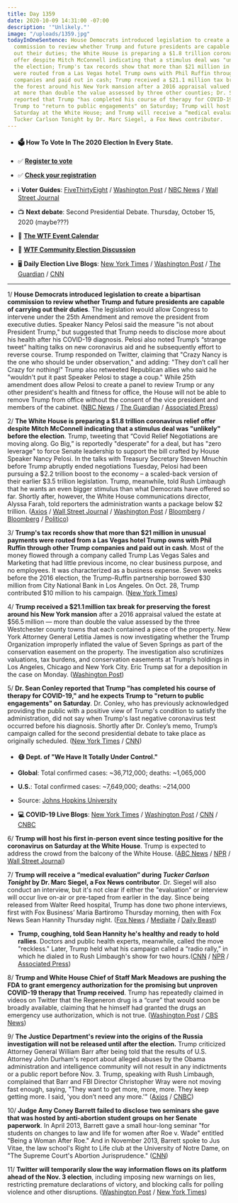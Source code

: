 ```yaml
---
title: Day 1359
date: 2020-10-09 14:31:00 -07:00
description: '"Unlikely."'
image: "/uploads/1359.jpg"
todayInOneSentence: House Democrats introduced legislation to create a bipartisan
  commission to review whether Trump and future presidents are capable of carrying
  out their duties; the White House is preparing a $1.8 trillion coronavirus relief
  offer despite Mitch McConnell indicating that a stimulus deal was "unlikely" before
  the election; Trump's tax records show that more than $21 million in unusual payments
  were routed from a Las Vegas hotel Trump owns with Phil Ruffin through other Trump
  companies and paid out in cash; Trump received a $21.1 million tax break for preserving
  the forest around his New York mansion after a 2016 appraisal valued the estate
  at more than double the value assessed by three other counties; Dr. Sean Conley
  reported that Trump "has completed his course of therapy for COVID-19," and he expects
  Trump to "return to public engagements" on Saturday; Trump will host an event on
  Saturday at the White House; and Trump will receive a “medical evaluation” during
  Tucker Carlson Tonight by Dr. Marc Siegel, a Fox News contributor.
---
```


* #### 🗳 How To Vote In The 2020 Election In Every State.

* ✅ **[Register to vote](https://www.vote.org/register-to-vote/)**

* ✅ **[Check your registration](https://www.vote.org/am-i-registered-to-vote/)**

* ℹ️ **Voter Guides**: [FiveThirtyEight](https://projects.fivethirtyeight.com/how-to-vote-2020/) / [Washington Post](https://www.washingtonpost.com/elections/2020/how-to-vote/) / [NBC News](https://www.nbcnews.com/specials/plan-your-vote-state-by-state-guide-voting-by-mail-early-in-person-voting-election/index.html?cid=bc_npd_nn_ms_np-1_200816) / [Wall Street Journal](https://www.wsj.com/articles/how-to-vote-by-mail-in-every-state-11597840923)

* 📺 **Next debate**: Second Presidential Debate. Thursday, October 15, 2020 (maybe???)

* 📆 **[The WTF Event Calendar](https://talk.whatthefuckjusthappenedtoday.com/t/the-wtf-event-calendar/5888)**

* 💬 **[WTF Community Election Discussion](https://talk.whatthefuckjusthappenedtoday.com/t/2020-general-election-trump-vs-biden/5758)**

* 🖥 **Daily Election Live Blogs**: [New York Times](https://www.nytimes.com/live/2020/10/09/us/trump-vs-biden?action=click&module=Top%20Stories&pgtype=Homepage) / [Washington Post](https://www.washingtonpost.com/elections/2020/10/09/trump-biden-live-updates/) / [The Guardian](https://www.theguardian.com/us-news/live/2020/oct/09/donald-trump-nancy-pelosi-25th-joe-biden-coronavirus-covid-us-election-live-updates) / [CNN](https://www.cnn.com/politics/live-news/us-election-news-10-09-2020/index.html)

---

1/ **House Democrats introduced legislation to create a bipartisan commission to review whether Trump and future presidents are capable of carrying out their duties**. The legislation would allow Congress to intervene under the 25th Amendment and remove the president from executive duties. Speaker Nancy Pelosi said the measure "is not about President Trump," but suggested that Trump needs to disclose more about his health after his COVID-19 diagnosis. Pelosi also noted Trump’s “strange tweet” halting talks on  new coronavirus aid and he subsequently effort to reverse course. Trump responded on Twitter, claiming that "Crazy Nancy is the one who should be under observation," and adding: "They don’t call her Crazy for nothing!" Trump also retweeted Republican allies who said he "wouldn't put it past Speaker Pelosi to stage a coup." While 25th amendment does allow Pelosi to create a panel to review Trump or any other president's health and fitness for office, the House will not be able to remove Trump from office without the consent of the vice president and members of the cabinet. ([NBC News](https://www.nbcnews.com/politics/congress/pelosi-introduces-bill-create-commission-presidential-capacity-under-25th-amendment-n1242717) / [The Guardian](https://www.theguardian.com/us-news/2020/oct/09/donald-trump-fitness-to-serve-commission-democrats-nancy-pelosi) / [Associated Press](https://apnews.com/article/virus-outbreak-donald-trump-constitutions-legislation-archive-a8efe4c5bee7bc4d369a2cf3d9a5542b))

2/ **The White House is preparing a $1.8 trillion coronavirus relief offer despite Mitch McConnell indicating that a stimulus deal was "unlikely" before the election**. Trump, tweeting that “Covid Relief Negotiations are moving along. Go Big,” is reportedly "desperate" for a deal, but has "zero leverage" to force Senate leadership to support the bill crafted by House Speaker Nancy Pelosi. In the talks with Treasury Secretary Steven Mnuchin before Trump abruptly ended negotiations Tuesday, Pelosi had been pursuing a $2.2 trillion boost to the economy – a scaled-back version of their earlier $3.5 trillion legislation. Trump, meanwhile, told Rush Limbaugh that he wants an even bigger stimulus than what Democrats have offered so far. Shortly after, however, the White House communications director, Alyssa Farah, told reporters the administration wants a package below $2 trillion. ([Axios](https://www.axios.com/mcconnell-trump-simulus-deal-coronavirus-047f88fd-5138-4987-b042-245045b4456d.html) / [Wall Street Journal](https://www.wsj.com/articles/white-house-preparing-new-1-8-trillion-stimulus-proposal-11602259814) / [Washington Post](https://www.washingtonpost.com/us-policy/2020/10/09/trump-economic-stimulus-pelosi/) / [Bloomberg](https://www.bloomberg.com/news/articles/2020-10-09/trump-has-approved-a-revised-stimulus-plan-kudlow-says?srnd=premium&sref=MIBMEEoj) / [Bloomberg](https://www.bloomberg.com/news/articles/2020-10-09/mcconnell-says-any-deal-on-stimulus-unlikely-before-election?sref=MIBMEEoj) / [Politico](https://www.politico.com/news/2020/10/09/mcconnell-coronavirus-relief-package-428315))

3/ **Trump's tax records show that more than $21 million in unusual payments were routed from a Las Vegas hotel Trump owns with Phil Ruffin through other Trump companies and paid out in cash**. Most of the money flowed through a company called Trump Las Vegas Sales and Marketing that had little previous income, no clear business purpose, and no employees. It was characterized as a business expense. Seven weeks before the 2016 election, the Trump-Ruffin partnership borrowed $30 million from City National Bank in Los Angeles. On Oct. 28, Trump contributed $10 million to his campaign. ([New York Times](https://www.nytimes.com/interactive/2020/10/09/us/donald-trump-taxes-las-vegas.html))

4/ **Trump received a $21.1 million tax break for preserving the forest around his New York mansion** after a 2016 appraisal valued the estate at $56.5 million — more than double the value assessed by the three Westchester county towns that each contained a piece of the property. New York Attorney General Letitia James is now investigating whether the Trump Organization improperly inflated the value of Seven Springs as part of the conservation easement on the property. The investigation also scrutinizes valuations, tax burdens, and conservation easements at Trump’s holdings in Los Angeles, Chicago and New York City. Eric Trump sat for a deposition in the case on Monday. ([Washington Post](https://www.washingtonpost.com/politics/trump-got-a-21-million-tax-break-for-saving-the-forest-outside-his-ny-mansion-now-the-deal-is-under-investigation/2020/10/07/de84c1ba-ff6b-11ea-830c-a160b331ca62_story.html))

5/ **Dr. Sean Conley reported that Trump "has completed his course of therapy for COVID-19," and he expects Trump to "return to public engagements" on Saturday**. Dr. Conley, who has previously acknowledged providing the public with a positive view of Trump's condition to satisfy the administration, did not say when Trump's last negative coronavirus test occurred before his diagnosis. Shortly after Dr. Conley’s memo, Trump’s campaign called for the second presidential debate to take place as originally scheduled. ([New York Times](https://www.nytimes.com/2020/10/08/us/elections/trump-covid-conley.html) / [CNN](https://www.cnn.com/2020/10/08/politics/donald-trump-coronavirus-contagious-immunity/index.html))

* #### 😷 Dept. of "We Have It Totally Under Control."

* **Global**: Total confirmed cases: \~36,712,000; deaths: \~1,065,000

* **U.S.**: Total confirmed cases: \~7,649,000; deaths: \~214,000

* Source: [Johns Hopkins University](https://coronavirus.jhu.edu/map.html)

* **💻 COVID-19 Live Blogs**: [New York Times](https://www.nytimes.com/live/2020/10/09/world/covid-coronavirus?action=click&module=Top%20Stories&pgtype=Homepage) / [Washington Post](https://www.washingtonpost.com/elections/2020/10/09/trump-biden-live-updates/) / [CNN](https://www.cnn.com/world/live-news/coronavirus-pandemic-10-09-20-intl/index.html) / [CNBC](https://www.cnbc.com/2020/10/09/coronavirus-live-updates.html)

6/ **Trump will host his first in-person event since testing positive for the coronavirus on Saturday at the White House**. Trump is expected to address the crowd from the balcony of the White House. ([ABC News](https://abcnews.go.com/Politics/trump-planning-host-1st-person-event-diagnosis-white/story?id=73512644) / [NPR](https://www.npr.org/sections/latest-updates-trump-covid-19-results/2020/10/09/922383975/trump-to-speak-at-white-house-saturday-first-public-event-since-covid-19-diagnos) / [Wall Street Journal](https://www.wsj.com/articles/trump-plans-in-person-white-house-event-for-saturday-11602275494?mod=breakingnews))

7/ **Trump will receive a “medical evaluation” during *Tucker Carlson Tonight* by Dr. Marc Siegel, a Fox News contributor**. Dr. Siegel will also conduct an interview, but it's not clear if either the "evaluation" or interview will occur live on-air or pre-taped from earlier in the day. Since being released from Walter Reed hospital, Trump has done two phone interviews, first with Fox Business’ Maria Bartiromo Thursday morning, then with Fox News Sean Hannity Thursday night. ([Fox News](https://www.foxnews.com/media/trump-set-first-camera-interview-tucker-carlson-tonight-covid-19-diagnosis) / [Mediaite](https://www.mediaite.com/trump/fox-news-dr-marc-siegel-will-interview-trump-conduct-medical-evaluation-on-camera-friday-night/) / [Daily Beast](https://www.thedailybeast.com/trump-will-undergo-televised-medical-evaluation-on-friday-night-fox-news-announces))

* **Trump, coughing, told Sean Hannity he's healthy and ready to hold rallies**. Doctors and public health experts, meanwhile, called the move "reckless." Later, Trump held what his campaign called a “radio rally,” in which he dialed in to Rush Limbaugh's show for two hours.([CNN](https://www.cnn.com/2020/10/09/media/trump-coughs-on-fox-news/index.html) / [NPR](https://www.npr.org/sections/latest-updates-trump-covid-19-results/2020/10/09/922122539/reckless-doctors-question-trump-resuming-activities-so-quickly) / [Associated Press](https://apnews.com/article/election-2020-virus-outbreak-joe-biden-donald-trump-rush-limbaugh-16fc2267488b345dc5f1eb0f20d042fd))

8/ **Trump and White House Chief of Staff Mark Meadows are pushing the FDA to grant emergency authorization for the promising but unproven COVID-19 therapy that Trump received**. Trump has repeatedly claimed in videos on Twitter that the Regeneron drug is a “cure” that would soon be broadly available, claiming that he himself had granted the drugs an emergency use authorization, which is not true. ([Washington Post](https://www.washingtonpost.com/health/2020/10/08/trump-regeneron-antibodies-covid/) / [CBS News](https://www.cbsnews.com/news/regeneron-trump-covid-aborted-fetal-tissue/))

9/ **The Justice Department's review into the origins of the Russia investigation will not be released until after the election.** Trump criticized Attorney General William Barr after being told that the results of U.S. Attorney John Durham's report about alleged abuses by the Obama administration and intelligence community will not result in any indictments or a public report before Nov. 3. Trump, speaking with Rush Limbaugh, complained that Barr and FBI Director Christopher Wray were not moving fast enough, saying, "They want to get more, more, more. They keep getting more. I said, 'you don’t need any more.'" ([Axios](https://www.axios.com/barr-durham-report-election-3c02ec6a-7613-4083-b35c-4844de6da16b.html) / [CNBC](https://www.cnbc.com/2020/10/09/trump-fumes-when-told-durham-probe-findings-might-not-come-out-before-election-day.html))

10/ **Judge Amy Coney Barrett failed to disclose two seminars she gave that was hosted by anti-abortion student groups on her Senate paperwork**. In April 2013, Barrett gave a small hour-long seminar "for students on changes to law and life for women after Roe v. Wade" entitled "Being a Woman After Roe." And in November 2013, Barrett spoke to Jus Vitae, the law school's Right to Life club at the University of Notre Dame, on "The Supreme Court's Abortion Jurisprudence." ([CNN](https://www.cnn.com/2020/10/09/politics/kfile-amy-coney-barrett-roe-v-wade-talks/index.html))

11/ **Twitter will temporarily slow the way information flows on its platform ahead of the Nov. 3 election**, including imposing new warnings on lies, restricting premature declarations of victory, and blocking calls for polling violence and other disruptions. ([Washington Post](https://www.washingtonpost.com/technology/2020/10/09/with-election-day-looming-twitter-imposes-new-limits-us-politicians-ordinary-users-too/) / [New York Times](https://www.nytimes.com/2020/10/09/technology/twitter-election-ban-features.html))